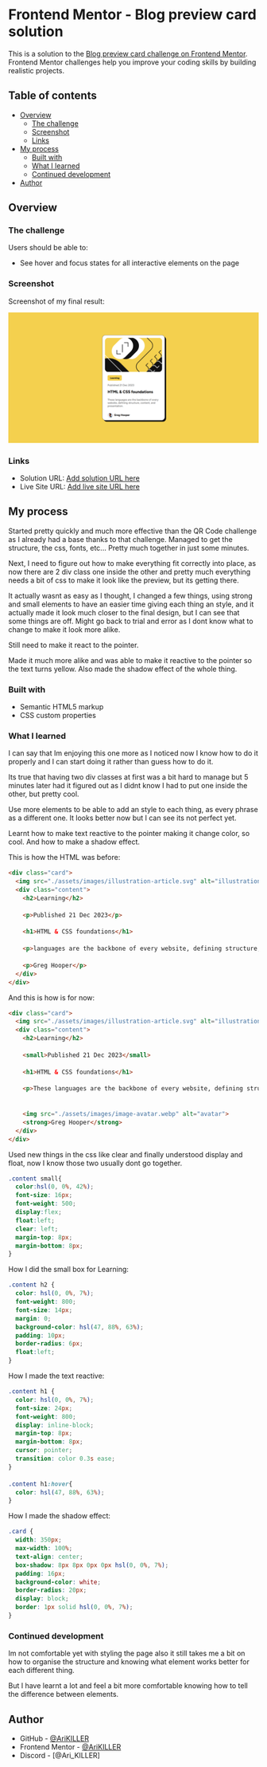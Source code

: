# Frontend Mentor - Blog preview card solution

This is a solution to the [Blog preview card challenge on Frontend Mentor](https://www.frontendmentor.io/challenges/blog-preview-card-ckPaj01IcS). Frontend Mentor challenges help you improve your coding skills by building realistic projects. 

## Table of contents

- [Overview](#overview)
  - [The challenge](#the-challenge)
  - [Screenshot](#screenshot)
  - [Links](#links)
- [My process](#my-process)
  - [Built with](#built-with)
  - [What I learned](#what-i-learned)
  - [Continued development](#continued-development)
- [Author](#author)

## Overview

### The challenge

Users should be able to:

- See hover and focus states for all interactive elements on the page

### Screenshot

 Screenshot of my final result:
 
![](./Screenshot.png)

### Links

- Solution URL: [Add solution URL here](https://your-solution-url.com)
- Live Site URL: [Add live site URL here](https://arikiller.github.io/Blog-Preview-Card/)

## My process

Started pretty quickly and much more effective than the QR Code challenge as I already had a base thanks to that challenge. Managed to get the structure, the css, fonts, etc... Pretty much together in just some minutes.

Next, I need to figure out how to make everything fit correctly into place, as now there are 2 div class one inside the other and pretty much everything needs a bit of css to make it look like the preview, but its getting there.

It actually wasnt as easy as I thought, I changed a few things, using strong and small elements to have an easier time giving each thing an style, and it actually made it look much closer to the final design, but I can see that some things are off. Might go back to trial and error as I dont know what to change to make it look more alike.

Still need to make it react to the pointer.

Made it much more alike and was able to make it reactive to the pointer so the text turns yellow. Also made the shadow effect of the whole thing.

### Built with

- Semantic HTML5 markup
- CSS custom properties

### What I learned

I can say that Im enjoying this one more as I noticed now I know how to do it properly and I can start doing it rather than guess how to do it.

Its true that having two div classes at first was a bit hard to manage but 5 minutes later had it figured out as I didnt know I had to put one inside the other, but pretty cool.

Use more elements to be able to add an style to each thing, as every phrase as a different one. It looks better now but I can see its not perfect yet.

Learnt how to make text reactive to the pointer making it change color, so cool. And how to make a shadow effect.

This is how the HTML was before:

```html
<div class="card">
  <img src="./assets/images/illustration-article.svg" alt="illustration-article">
  <div class="content">
    <h2>Learning</h2>

    <p>Published 21 Dec 2023</p>

    <h1>HTML & CSS foundations</h1>

    <p>languages are the backbone of every website, defining structure, content, and presentation.</p> 

    <p>Greg Hooper</p>
  </div>
</div>
```

And this is how is for now:

```html
<div class="card">
  <img src="./assets/images/illustration-article.svg" alt="illustration-article">
  <div class="content">
    <h2>Learning</h2>

    <small>Published 21 Dec 2023</small>

    <h1>HTML & CSS foundations</h1>

    <p>These languages are the backbone of every website, defining structure, content, and presentation.</p> 


    <img src="./assets/images/image-avatar.webp" alt="avatar">
    <strong>Greg Hooper</strong>
  </div>
</div>
```

Used new things in the css like clear and finally understood display and float, now I know those two usually dont go together.

```css
.content small{
  color:hsl(0, 0%, 42%);
  font-size: 16px;
  font-weight: 500;
  display:flex;
  float:left;
  clear: left;
  margin-top: 8px;
  margin-bottom: 8px;
}
```

How I did the small box for Learning:

```css
.content h2 {
  color: hsl(0, 0%, 7%);
  font-weight: 800;
  font-size: 14px;
  margin: 0;
  background-color: hsl(47, 88%, 63%);
  padding: 10px;
  border-radius: 6px;
  float:left;
}
```

How I made the text reactive:

```css
.content h1 {
  color: hsl(0, 0%, 7%);
  font-size: 24px;
  font-weight: 800;
  display: inline-block;
  margin-top: 8px;
  margin-bottom: 8px;
  cursor: pointer;
  transition: color 0.3s ease;
}

.content h1:hover{
  color: hsl(47, 88%, 63%);
}
```

How I made the shadow effect:

```css
.card {
  width: 350px;
  max-width: 100%;
  text-align: center;
  box-shadow: 8px 8px 0px 0px hsl(0, 0%, 7%);
  padding: 16px;
  background-color: white;
  border-radius: 20px;
  display: block;
  border: 1px solid hsl(0, 0%, 7%);
}
```

### Continued development

Im not comfortable yet with styling the page also it still takes me a bit on how to organise the structure and knowing what element works better for each different thing.

But I have learnt a lot and feel a bit more comfortable knowing how to tell the difference between elements.

## Author

- GitHub - [@AriKILLER](https://github.com/AriKILLER)
- Frontend Mentor - [@AriKILLER](https://www.frontendmentor.io/profile/AriKILLER)
- Discord - [@Ari_KILLER]
